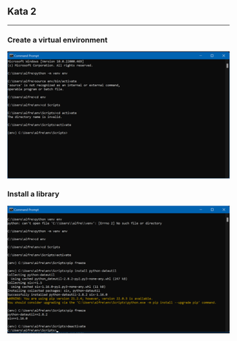 ## Kata 2

------------------------------------------------------------------------------------------
### Create a virtual environment
![](../img/kata2_1.png)

### Install a library
![](../img/kata2_2.png)